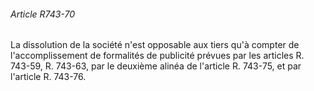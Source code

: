 ###### Article R743-70

La dissolution de la société n'est opposable aux tiers qu'à compter de l'accomplissement de formalités de publicité prévues par les articles R. 743-59, R. 743-63, par le deuxième alinéa de l'article R. 743-75, et par l'article R. 743-76.


